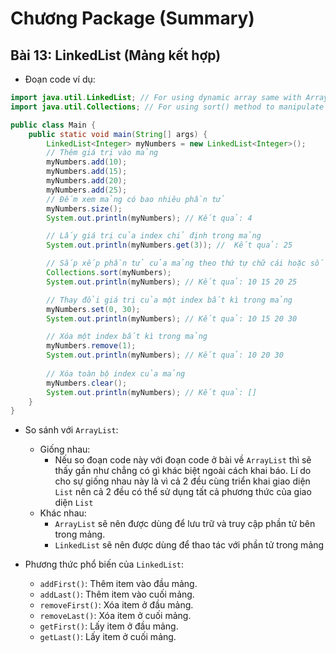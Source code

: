# **Chương Package (Summary)**
## **Bài 13: LinkedList (Mảng kết hợp)**
- Đoạn code ví dụ:
```java
import java.util.LinkedList; // For using dynamic array same with ArrayList
import java.util.Collections; // For using sort() method to manipulate array elements

public class Main {
    public static void main(String[] args) {
        LinkedList<Integer> myNumbers = new LinkedList<Integer>();
        // Thêm giá trị vào mảng
        myNumbers.add(10);
        myNumbers.add(15);
        myNumbers.add(20);
        myNumbers.add(25);
        // Đếm xem mảng có bao nhiêu phần tử
        myNumbers.size();
        System.out.println(myNumbers); // Kết quả: 4

        // Lấy giá trị của index chỉ định trong mảng
        System.out.println(myNumbers.get(3)); //  Kết quả: 25

        // Sắp xếp phần tử của mảng theo thứ tự chữ cái hoặc số
        Collections.sort(myNumbers);
        System.out.println(myNumbers); // Kết quả: 10 15 20 25

        // Thay đổi giá trị của một index bất kì trong mảng
        myNumbers.set(0, 30);
        System.out.println(myNumbers); // Kết quả: 10 15 20 30

        // Xóa một index bất kì trong mảng
        myNumbers.remove(1);
        System.out.println(myNumbers); // Kết quả: 10 20 30
        
        // Xóa toàn bộ index của mảng
        myNumbers.clear();
        System.out.println(myNumbers); // Kết quả: []
    }
}
```
- So sánh với `ArrayList`:
    + Giống nhau:
        + Nếu so đoạn code này với đoạn code ở bài về `ArrayList` thì sẽ thấy gần như chẳng có gì khác biệt ngoài cách khai báo. Lí do cho sự giống nhau này là vì cả 2 đều cùng triển khai giao diện `List` nên cả 2 đều có thể sử dụng tất cả phương thức của giao diện `List`
    + Khác nhau:
        + `ArrayList` sẽ nên được dùng để lưu trữ và truy cập phần tử bên trong mảng.
        + `LinkedList` sẽ nên được dùng để thao tác với phần tử trong mảng

- Phương thức phổ biến của `LinkedList`:
    + `addFirst()`: Thêm item vào đầu mảng.
    + `addLast()`: Thêm item vào cuối mảng.
    + `removeFirst()`: Xóa item ở đầu mảng.
    + `removeLast()`: Xóa item ở cuối mảng.
    + `getFirst()`: Lấy item ở đầu mảng.
    + `getLast()`: Lấy item ở cuối mảng.